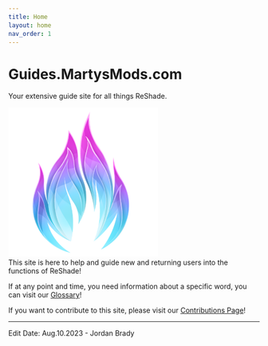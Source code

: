 ```yaml
---
title: Home
layout: home
nav_order: 1
---
```

# Guides.MartysMods.com
Your extensive guide site for all things ReShade.
<div>
<img src="./mmlogo.png" width="300" height="300"/>
</div>
This site is here to help and guide new and returning users into the functions of ReShade!

If at any point and time, you need information about a specific word, you can visit our [Glossary](glossary.htm)!

If you want to contribute to this site, please visit our [Contributions Page](contribute.htm)!

----------------

Edit Date: Aug.10.2023 - Jordan Brady